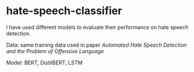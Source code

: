 # hate-speech-classifier

I have used different models to evaluate their performance on hate speech detection.

Data: same training data used in paper *Automated Hate Speech Detection and the Problem of Offensive Language*

Model: BERT, DistilBERT, LSTM
